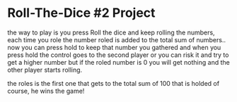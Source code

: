 # Roll-The-Dice #2 Project

the way to play is you press Roll the dice and keep rolling the numbers, each time you role the number roled is added to the total sum of numbers.. now you can press hold to keep that number you gathered and when you press hold the control goes to the second player or you can risk it and try to get a higher number but if the roled number is 0 you will get nothing and the other player starts rolling.


the roles is the first one that gets to the total sum of 100 that is holded of course, he wins the game!
